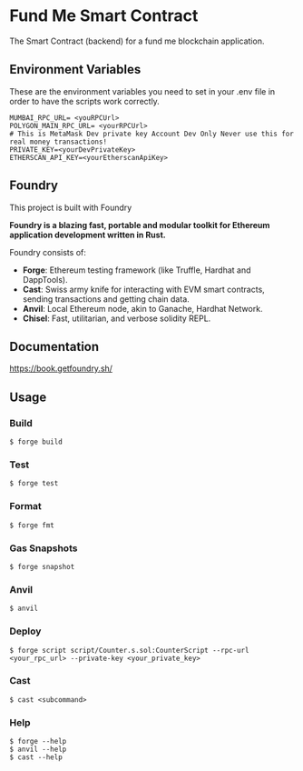 # Fund Me Smart Contract

The Smart Contract (backend) for a fund me blockchain application.

## Environment Variables

These are the environment variables you need to set in your .env file in order to have the scripts work correctly.

```
MUMBAI_RPC_URL= <youRPCUrl>
POLYGON_MAIN_RPC_URL= <yourRPCUrl>
# This is MetaMask Dev private key Account Dev Only Never use this for real money transactions!
PRIVATE_KEY=<yourDevPrivateKey>
ETHERSCAN_API_KEY=<yourEtherscanApiKey>
```

## Foundry

This project is built with Foundry

**Foundry is a blazing fast, portable and modular toolkit for Ethereum application development written in Rust.**

Foundry consists of:

-   **Forge**: Ethereum testing framework (like Truffle, Hardhat and DappTools).
-   **Cast**: Swiss army knife for interacting with EVM smart contracts, sending transactions and getting chain data.
-   **Anvil**: Local Ethereum node, akin to Ganache, Hardhat Network.
-   **Chisel**: Fast, utilitarian, and verbose solidity REPL.

## Documentation

https://book.getfoundry.sh/

## Usage

### Build

```shell
$ forge build
```

### Test

```shell
$ forge test
```

### Format

```shell
$ forge fmt
```

### Gas Snapshots

```shell
$ forge snapshot
```

### Anvil

```shell
$ anvil
```

### Deploy

```shell
$ forge script script/Counter.s.sol:CounterScript --rpc-url <your_rpc_url> --private-key <your_private_key>
```

### Cast

```shell
$ cast <subcommand>
```

### Help

```shell
$ forge --help
$ anvil --help
$ cast --help
```
